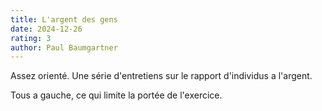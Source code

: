 ```yaml
---
title: L'argent des gens
date: 2024-12-26
rating: 3
author: Paul Baumgartner
---
```


Assez orienté. Une série d'entretiens sur le rapport d'individus a l'argent.

Tous a gauche, ce qui limite la portée de l'exercice.
